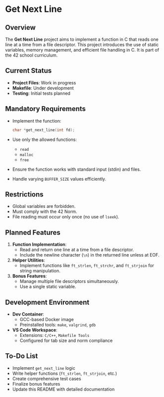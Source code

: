 
# Get Next Line

## Overview

The **Get Next Line** project aims to implement a function in C that reads one line at a time from a file descriptor. This project introduces the use of static variables, memory management, and efficient file handling in C. It is part of the 42 school curriculum.

## Current Status

-   **Project Files**: Work in progress
-   **Makefile**: Under development
-   **Testing**: Initial tests planned

## Mandatory Requirements

-   Implement the function:
    
    ```c
    char *get_next_line(int fd);
    
    ```
    
-   Use only the allowed functions:
    -   `read`
    -   `malloc`
    -   `free`
-   Ensure the function works with standard input (stdin) and files.
-   Handle varying `BUFFER_SIZE` values efficiently.

## Restrictions

-   Global variables are forbidden.
-   Must comply with the 42 Norm.
-   File reading must occur only once (no use of `lseek`).

## Planned Features

1.  **Function Implementation**:
    -   Read and return one line at a time from a file descriptor.
    -   Include the newline character (`\n`) in the returned line unless at EOF.
2.  **Helper Utilities**:
    -   Implement functions like `ft_strlen`, `ft_strchr`, and `ft_strjoin` for string manipulation.
3.  **Bonus Features**:
    -   Manage multiple file descriptors simultaneously.
    -   Use a single static variable.

## Development Environment

-   **Dev Container**:
    -   GCC-based Docker image
    -   Preinstalled tools: `make`, `valgrind`, `gdb`
-   **VS Code Workspace**:
    -   Extensions: `C/C++`, `Makefile Tools`
    -   Configured for tab size and norm compliance

## To-Do List

-   Implement `get_next_line` logic
-   Write helper functions (`ft_strlen`, `ft_strjoin`, etc.)
-   Create comprehensive test cases
-   Finalize bonus features
-   Update this README with detailed documentation

